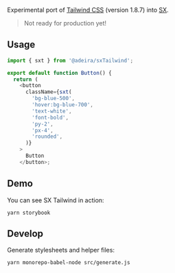 Experimental port of [Tailwind CSS](https://tailwindcss.com/) (version 1.8.7) into [SX](https://github.com/adeira/sx).

> Not ready for production yet!

## Usage

```js
import { sxt } from '@adeira/sxTailwind';

export default function Button() {
  return (
    <button
      className={sxt(
        'bg-blue-500',
        'hover:bg-blue-700',
        'text-white',
        'font-bold',
        'py-2',
        'px-4',
        'rounded',
      )}
    >
      Button
    </button>;
```

## Demo

You can see SX Tailwind in action:

```
yarn storybook
```

## Develop

Generate stylesheets and helper files:

```
yarn monorepo-babel-node src/generate.js
```
